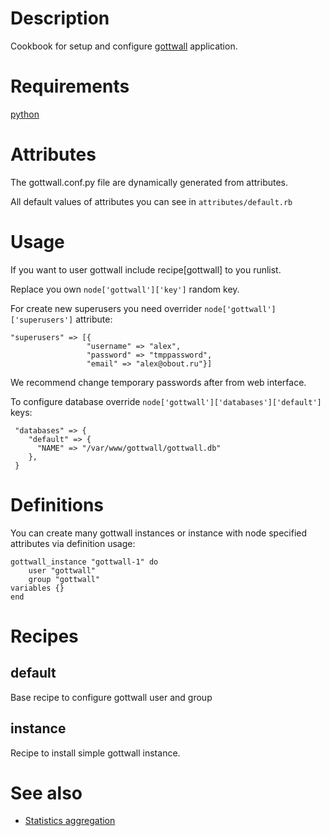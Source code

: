 Description
===========

Cookbook for setup and configure [gottwall](http://github.com/gottwall/gottwall) application.

Requirements
============

[python](https://github.com/opscode-cookbooks/python)

Attributes
==========

The gottwall.conf.py file are dynamically generated from attributes.

All default values of attributes you can see in `attributes/default.rb`


Usage
=====
If you want to user gottwall include recipe[gottwall] to you runlist.

Replace you own `node['gottwall']['key']` random key.

For create new superusers you need overrider `node['gottwall']['superusers']` attribute:

    "superusers" => [{
                     "username" => "alex",
                     "password" => "tmppassword",
                     "email" => "alex@obout.ru"}]

We recommend change temporary passwords after from web interface.

To configure database override `node['gottwall']['databases']['default']` keys:

     "databases" => {
        "default" => {
          "NAME" => "/var/www/gottwall/gottwall.db"
        },
     }


Definitions
===========

You can create many gottwall instances or instance with node specified attributes via definition usage:

    gottwall_instance "gottwall-1" do
        user "gottwall"
        group "gottwall"
	variables {}
    end


Recipes
=======

default
-------

Base recipe to configure gottwall user and group

instance
--------

Recipe to install simple gottwall instance.


See also
========

- [Statistics aggregation](https://github.com/gottwall/)